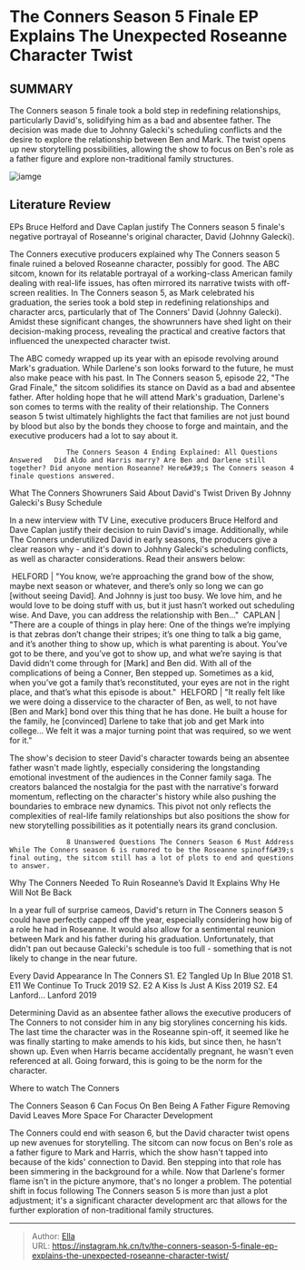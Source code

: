 # The Conners Season 5 Finale EP Explains The Unexpected Roseanne Character Twist


## SUMMARY 



  The Conners season 5 finale took a bold step in redefining relationships, particularly David&#39;s, solidifying him as a bad and absentee father.   The decision was made due to Johnny Galecki&#39;s scheduling conflicts and the desire to explore the relationship between Ben and Mark.   The twist opens up new storytelling possibilities, allowing the show to focus on Ben&#39;s role as a father figure and explore non-traditional family structures.  

![iamge](https://static1.srcdn.com/wordpress/wp-content/uploads/2023/11/the-conners-season-5-finale-ep-explains-the-unexpected-roseanne-character-twist.jpg)

## Literature Review
EPs Bruce Helford and Dave Caplan justify The Conners season 5 finale&#39;s negative portrayal of Roseanne&#39;s original character, David (Johnny Galecki). 




The Conners executive producers explained why The Conners season 5 finale ruined a beloved Roseanne character, possibly for good. The ABC sitcom, known for its relatable portrayal of a working-class American family dealing with real-life issues, has often mirrored its narrative twists with off-screen realities. In The Conners season 5, as Mark celebrated his graduation, the series took a bold step in redefining relationships and character arcs, particularly that of The Conners&#39; David (Johnny Galecki). Amidst these significant changes, the showrunners have shed light on their decision-making process, revealing the practical and creative factors that influenced the unexpected character twist.




The ABC comedy wrapped up its year with an episode revolving around Mark&#39;s graduation. While Darlene&#39;s son looks forward to the future, he must also make peace with his past. In The Conners season 5, episode 22, &#34;The Grad Finale,&#34; the sitcom solidifies its stance on David as a bad and absentee father. After holding hope that he will attend Mark&#39;s graduation, Darlene&#39;s son comes to terms with the reality of their relationship. The Conners season 5 twist ultimately highlights the fact that families are not just bound by blood but also by the bonds they choose to forge and maintain, and the executive producers had a lot to say about it.

                  The Conners Season 4 Ending Explained: All Questions Answered   Did Aldo and Harris marry? Are Ben and Darlene still together? Did anyone mention Roseanne? Here&#39;s The Conners season 4 finale questions answered.    


 What The Conners Showruners Said About David&#39;s Twist 
Driven By Johnny Galecki&#39;s Busy Schedule
          




In a new interview with TV Line, executive producers Bruce Helford and Dave Caplan justify their decision to ruin David&#39;s image. Additionally, while The Conners underutilized David in early seasons, the producers give a clear reason why - and it&#39;s down to Johhny Galecki&#39;s scheduling conflicts, as well as character considerations. Read their answers below:


 HELFORD | &#34;You know, we’re approaching the grand bow of the show, maybe next season or whatever, and there’s only so long we can go [without seeing David]. And Johnny is just too busy. We love him, and he would love to be doing stuff with us, but it just hasn’t worked out scheduling wise. And Dave, you can address the relationship with Ben…&#34;
 CAPLAN | &#34;There are a couple of things in play here: One of the things we’re implying is that zebras don’t change their stripes; it’s one thing to talk a big game, and it’s another thing to show up, which is what parenting is about. You’ve got to be there, and you’ve got to show up, and what we’re saying is that David didn’t come through for [Mark] and Ben did. With all of the complications of being a Conner, Ben stepped up. Sometimes as a kid, when you’ve got a family that’s reconstituted, your eyes are not in the right place, and that’s what this episode is about.&#34;
 HELFORD | &#34;It really felt like we were doing a disservice to the character of Ben, as well, to not have [Ben and Mark] bond over this thing that he has done. He built a house for the family, he [convinced] Darlene to take that job and get Mark into college… We felt it was a major turning point that was required, so we went for it.&#34;





The show&#39;s decision to steer David&#39;s character towards being an absentee father wasn&#39;t made lightly, especially considering the longstanding emotional investment of the audiences in the Conner family saga. The creators balanced the nostalgia for the past with the narrative&#39;s forward momentum, reflecting on the character&#39;s history while also pushing the boundaries to embrace new dynamics. This pivot not only reflects the complexities of real-life family relationships but also positions the show for new storytelling possibilities as it potentially nears its grand conclusion.

                  8 Unanswered Questions The Conners Season 6 Must Address   While The Conners season 6 is rumored to be the Roseanne spinoff&#39;s final outing, the sitcom still has a lot of plots to end and questions to answer.    



 Why The Conners Needed To Ruin Roseanne’s David 
It Explains Why He Will Not Be Back
         




In a year full of surprise cameos, David&#39;s return in The Conners season 5 could have perfectly capped off the year, especially considering how big of a role he had in Roseanne. It would also allow for a sentimental reunion between Mark and his father during his graduation. Unfortunately, that didn&#39;t pan out because Galecki&#39;s schedule is too full - something that is not likely to change in the near future.

 Every David Appearance In The Conners     S1. E2 Tangled Up In Blue  2018   S1. E11 We Continue To Truck  2019   S2. E2 A Kiss Is Just A Kiss  2019   S2. E4 Lanford... Lanford  2019   



Determining David as an absentee father allows the executive producers of The Conners to not consider him in any big storylines concerning his kids. The last time the character was in the Roseanne spin-off, it seemed like he was finally starting to make amends to his kids, but since then, he hasn&#39;t shown up. Even when Harris became accidentally pregnant, he wasn&#39;t even referenced at all. Going forward, this is going to be the norm for the character. 






Where to watch The Conners






 The Conners Season 6 Can Focus On Ben Being A Father Figure 
Removing David Leaves More Space For Character Development
          

The Conners could end with season 6, but the David character twist opens up new avenues for storytelling. The sitcom can now focus on Ben&#39;s role as a father figure to Mark and Harris, which the show hasn&#39;t tapped into because of the kids&#39; connection to David. Ben stepping into that role has been simmering in the background for a while. Now that Darlene&#39;s former flame isn&#39;t in the picture anymore, that&#39;s no longer a problem. The potential shift in focus following The Conners season 5 is more than just a plot adjustment; it&#39;s a significant character development arc that allows for the further exploration of non-traditional family structures.






---

> Author: [Ella](https://instagram.hk.cn/)  
> URL: https://instagram.hk.cn/tv/the-conners-season-5-finale-ep-explains-the-unexpected-roseanne-character-twist/  


